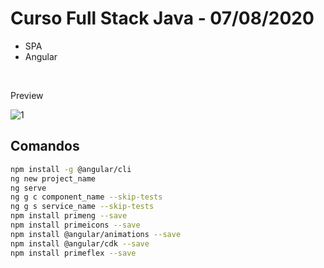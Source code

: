 # Curso Full Stack Java - 07/08/2020
<ul>
  <li>SPA</li>
  <li>Angular</li>
</ul>
<br>
<p>Preview</p>
<img src="https://i.ibb.co/gTdxyvs/1.png" alt="1" border="0">

## Comandos
```bash
npm install -g @angular/cli 
ng new project_name 
ng serve 
ng g c component_name --skip-tests 
ng g s service_name --skip-tests 
npm install primeng --save 
npm install primeicons --save 
npm install @angular/animations --save 
npm install @angular/cdk --save 
npm install primeflex --save 
```

